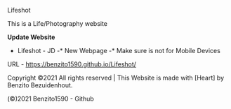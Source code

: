 Lifeshot

This is a Life/Photography website

**Update Website**
- Lifeshot - JD
 -* New Webpage
 -* Make sure is not for Mobile Devices

URL - https://benzito1590.github.io/Lifeshot/
 
Copyright ©2021 All rights reserved | This Website is made with [Heart] by Benzito Bezuidenhout.

(©)2021 Benzito1590 - Github
